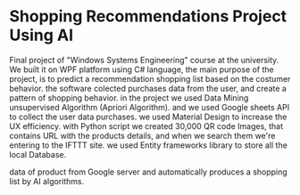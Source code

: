 # Shopping Recommendations Project Using AI
Final project of "Windows Systems Engineering" course at the university. We built it on WPF platform  using C# language, the main purpose of the project, is to predict a recommendation shopping list based on the costumer behavior. the software colected purchases data from the user, and create a pattern of shopping behavior.
in the project we used Data Mining unsupervised Algorithm (Apriori Algorithm).
and we used Google sheets API to collect the user data purchases.
we used Material Design to increase the UX efficiency.
with Python script we created 30,000 QR code Images, that contains URL with the products details, and when we search them we're entering to the IFTTT site.
we used Entity frameworks library to store all the local Database.


data of product  from Google server and automatically produces a shopping list by AI algorithms.
